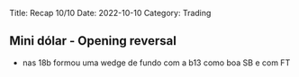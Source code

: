 Title: Recap 10/10
Date: 2022-10-10
Category: Trading

## Mini dólar - Opening reversal

* nas 18b formou uma wedge de fundo com a b13 como boa SB e com FT
